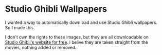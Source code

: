 # Studio Ghibli Wallpapers

I wanted a way to automatically download and use Studio Ghibli wallpapers. So I made this.

I don't own the rights to these images, but they are all downloadable on [Studio Ghibli's website for free](https://www.ghibli.jp/works/). I belive they are taken straight from the movies, nothing added or removed.

